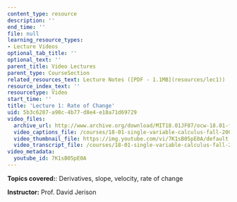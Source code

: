 ```yaml
---
content_type: resource
description: ''
end_time: ''
file: null
learning_resource_types:
- Lecture Videos
optional_tab_title: ''
optional_text: ''
parent_title: Video Lectures
parent_type: CourseSection
related_resources_text: Lecture Notes ([PDF - 1.1MB](resources/lec1))
resource_index_text: ''
resourcetype: Video
start_time: ''
title: 'Lecture 1: Rate of Change'
uid: 5b3c6287-a98c-4b77-d8e4-e18a71d69729
video_files:
  archive_url: http://www.archive.org/download/MIT18.01JF07/ocw-18.01-f07-lec01_300k.mp4
  video_captions_file: /courses/18-01-single-variable-calculus-fall-2006/5fefbb43a83359c7876dfb32ea498ec6_7K1sB05pE0A.vtt
  video_thumbnail_file: https://img.youtube.com/vi/7K1sB05pE0A/default.jpg
  video_transcript_file: /courses/18-01-single-variable-calculus-fall-2006/cbb542bd975024d41f4555c8ff8f4ea8_7K1sB05pE0A.pdf
video_metadata:
  youtube_id: 7K1sB05pE0A
---
```


**Topics covered:**: Derivatives, slope, velocity, rate of change

**Instructor:** Prof. David Jerison